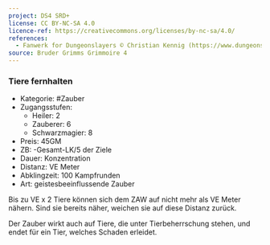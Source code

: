 ```yaml
---
project: DS4 SRD+
license: CC BY-NC-SA 4.0
licence-ref: https://creativecommons.org/licenses/by-nc-sa/4.0/
references: 
  - Fanwerk for Dungeonslayers © Christian Kennig (https://www.dungeonslayers.net/)
source: Bruder Grimms Grimmoire 4
---
```


### Tiere fernhalten

- Kategorie: #Zauber
- Zugangsstufen:
  - Heiler: 2
  - Zauberer: 6
  - Schwarzmagier: 8
- Preis: 45GM
- ZB: -Gesamt-LK/5 der Ziele
- Dauer: Konzentration
- Distanz: VE Meter
- Abklingzeit: 100 Kampfrunden
- Art: geistesbeeinflussende Zauber

Bis zu VE x 2 Tiere können sich dem ZAW auf nicht mehr als VE Meter nähern. Sind sie bereits näher, weichen sie auf diese Distanz zurück.

Der Zauber wirkt auch auf Tiere, die unter Tierbeherrschung stehen, und endet für ein Tier, welches Schaden erleidet.


